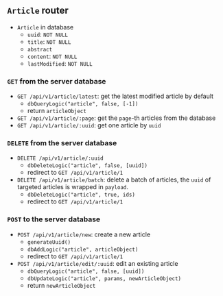 
## `Article` router

- `Article` in database
  - `uuid`: `NOT NULL`
  - `title`: `NOT NULL`
  - `abstract`
  - `content`: `NOT NULL`
  - `lastModified`: `NOT NULL`

### `GET` from the server database
- `GET /api/v1/article/latest`: get the latest modified article by default
  - `dbQueryLogic("article", false, [-1])`
  - return `articleObject`
- `GET /api/v1/article/:page`: get the `page`-th articles from the database
- `GET /api/v1/article/:uuid`: get one article by `uuid`

### `DELETE` from the server database
- `DELETE /api/v1/article/:uuid`
  - `dbDeleteLogic("article", false, [uuid])`
  - redirect to `GET /api/v1/article/1`
- `DELETE /api/v1/article/batch`: delete a batch of articles, the `uuid` of targeted articles is wrapped in `payload`.
  - `dbDeleteLogic("article", true, ids)`
  - redirect to `GET /api/v1/article/1`

### `POST` to the server database
- `POST /api/v1/article/new`: create a new article
  - `generateUuid()`
  - `dbAddLogic("article", articleObject)`
  - redirect to `GET /api/v1/article/1`
- `POST /api/v1/article/edit/:uuid`: edit an existing article
  - `dbQueryLogic("article", false, [uuid])`
  - `dbUpdateLogic("article", params, newArticleObject)`
  - return `newArticleObject`